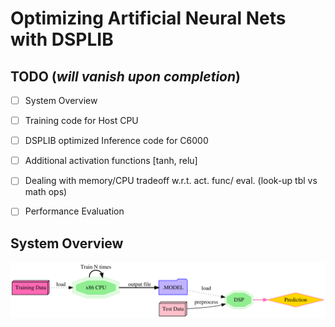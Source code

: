 # Optimizing Artificial Neural Nets with DSPLIB


## TODO (*will vanish upon completion*)
* [ ] System Overview
* [ ] Training code for Host CPU
* [ ] DSPLIB optimized Inference code for C6000
* [ ] Additional activation functions [tanh, relu]
* [ ] Dealing with memory/CPU tradeoff w.r.t. act. func/ eval. (look-up tbl vs math ops)
* [ ] Performance Evaluation


## System Overview
![OpType Performance](https://github.com/arjun372/lcdk-guide-for-the-impatient-soul/blob/master/Optimized%20Neural%20Nets%20with%20DSPLIB/charts/overview.png)

<!-- ## System Overview
![Alt text](https://g.gravizo.com/svg?
  digraph train {
    rankdir=LR
    subgraph train
    {
      train_data-> train_cpu [style=dotted, label="load"]
      train_cpu -> train_cpu [style=bold,label=" Train N times"]
      train_cpu -> output_model [style=bold,label= "  output file"]
      train_data [shape="box3d", style="filled", fillcolor="hotpink", label="Training Data"]
      train_cpu [shape="tripleoctagon", label="x86 CPU", style="filled", color = "lightgreen"]
      output_model [shape=folder, style=filled, color="blue", fillcolor=".7 .3 1.0", label=" .MODEL"]
    }
    subgraph predict
    {
      test_data -> DSP [label="preprocess"]
      output_model -> DSP [style=dotted, label="load"]
      DSP [shape="doubleoctagon",style="filled",color="lightgreen"]
      DSP -> prediction [style="bold", color="hotpink"]
      test_data [shape="box3d", style="filled", fillcolor="pink", label="Test Data"]
      prediction [shape=diamond,style="filled", color="hotpink", fillcolor="gold", label="Prediction"]
    }
  }
) -->

